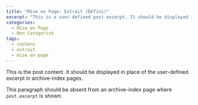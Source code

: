```yaml
---
title: "Mise en Page: Extrait (Défini)"
excerpt: "This is a user-defined post excerpt. It should be displayed in place of the post content in archive-index pages."
categories:
  - Mise en Page
  - Non Catégorisé
tags:
  - contenu
  - extrait
  - mise en page
---
```


This is the post content. It should be displayed in place of the user-defined excerpt in archive-index pages.

This paragraph should be absent from an archive-index page where `post.excerpt` is shown.

